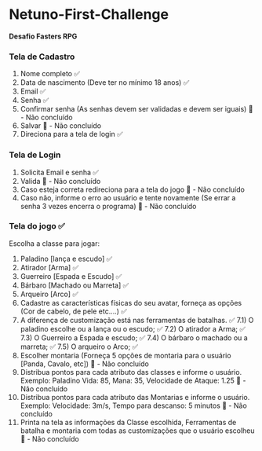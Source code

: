 # Netuno-First-Challenge
**Desafio Fasters RPG**

### Tela de Cadastro 

1) Nome completo :white_check_mark:
2) Data de nascimento (Deve ter no mínimo 18 anos) :white_check_mark:
3) Email :white_check_mark:
4) Senha :white_check_mark:
5) Confirmar senha (As senhas devem ser validadas e devem ser iguais) :construction: - Não concluído
5) Salvar :construction: - Não concluído
7) Direciona para a tela de login :white_check_mark:

### Tela de Login

1) Solicita Email e senha :white_check_mark:
2) Valida :construction: - Não concluído
3) Caso esteja correta redireciona para a tela do jogo :construction: - Não concluído
4) Caso não, informe o erro ao usuário e tente novamente (Se errar a senha 3 vezes encerra o 
programa) :construction: - Não concluído

### Tela do jogo :white_check_mark:

Escolha a classe para jogar:
1) Paladino [lança e escudo] :white_check_mark:
2) Atirador [Arma] :white_check_mark:
3) Guerreiro [Espada e Escudo] :white_check_mark:
4) Bárbaro [Machado ou Marreta] :white_check_mark:
5) Arqueiro [Arco] :white_check_mark:
6) Cadastre as características físicas do seu avatar, forneça as opções (Cor de cabelo, de pele etc....) :white_check_mark:
7) A diferença de customização está nas ferramentas de batalhas. :white_check_mark:
7.1) O paladino escolhe ou a lança ou o escudo; :white_check_mark:
7.2) O atirador a Arma; :white_check_mark:
7.3) O Guerreiro a Espada e escudo; :white_check_mark:
7.4) O bárbaro o machado ou a marreta; :white_check_mark:
7.5) O arqueiro o Arco; :white_check_mark:
8) Escolher montaria (Forneça 5 opções de montaria para o usuário [Panda, Cavalo, etc]) :construction: - Não concluído
9) Distribua pontos para cada atributo das classes e informe o usuário. Exemplo: Paladino Vida: 85, 
Mana: 35, Velocidade de Ataque: 1.25 :construction: - Não concluído
10) Distribua pontos para cada atributo das Montarias e informe o usuário. Exemplo: Velocidade: 
3m/s, Tempo para descanso: 5 minutos :construction: - Não concluído
11) Printa na tela as informações da Classe escolhida, Ferramentas de batalha e montaria com 
todas as customizações que o usuário escolheu :construction: - Não concluído
